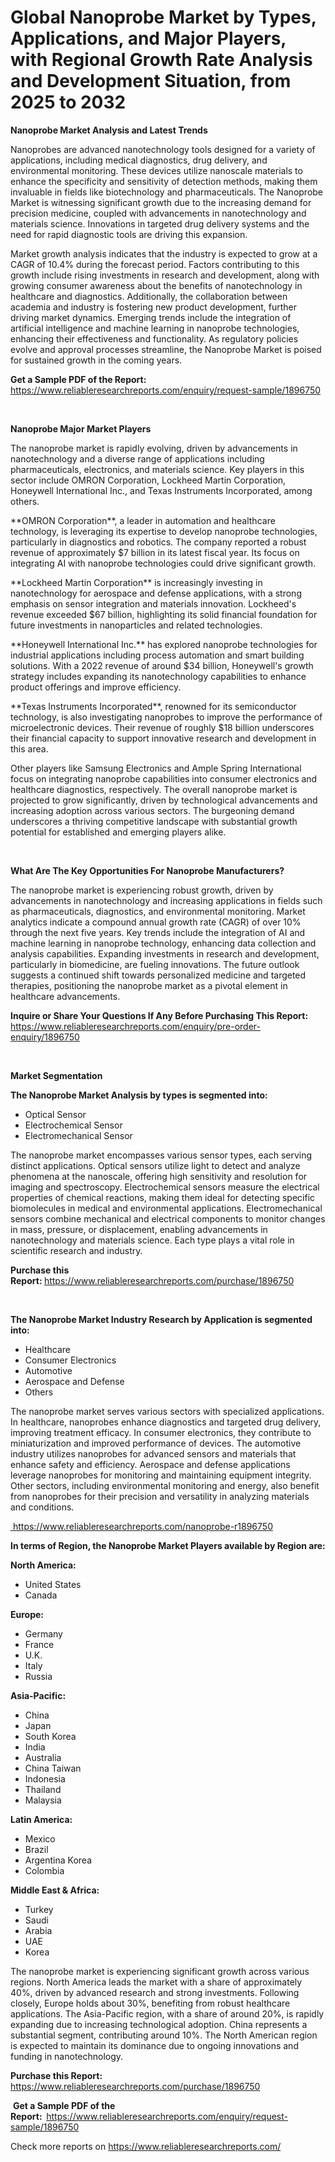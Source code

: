<p><h1>Global Nanoprobe Market by Types, Applications, and Major Players, with Regional Growth Rate Analysis and Development Situation, from 2025 to 2032</h1></p><p><strong>Nanoprobe Market Analysis and Latest Trends</strong></p>
<p><p>Nanoprobes are advanced nanotechnology tools designed for a variety of applications, including medical diagnostics, drug delivery, and environmental monitoring. These devices utilize nanoscale materials to enhance the specificity and sensitivity of detection methods, making them invaluable in fields like biotechnology and pharmaceuticals. The Nanoprobe Market is witnessing significant growth due to the increasing demand for precision medicine, coupled with advancements in nanotechnology and materials science. Innovations in targeted drug delivery systems and the need for rapid diagnostic tools are driving this expansion.</p><p>Market growth analysis indicates that the industry is expected to grow at a CAGR of 10.4% during the forecast period. Factors contributing to this growth include rising investments in research and development, along with growing consumer awareness about the benefits of nanotechnology in healthcare and diagnostics. Additionally, the collaboration between academia and industry is fostering new product development, further driving market dynamics. Emerging trends include the integration of artificial intelligence and machine learning in nanoprobe technologies, enhancing their effectiveness and functionality. As regulatory policies evolve and approval processes streamline, the Nanoprobe Market is poised for sustained growth in the coming years.</p></p>
<p><strong>Get a Sample PDF of the Report:&nbsp;</strong> <a href="https://www.reliableresearchreports.com/enquiry/request-sample/1896750?utm_campaign=2205&utm_medium=2&utm_source=Github&utm_content=ia&utm_term=11022025&utm_id=nanoprobe">https://www.reliableresearchreports.com/enquiry/request-sample/1896750</a></p>
<p>&nbsp;</p>
<p><strong>Nanoprobe Major Market Players</strong></p>
<p><p>The nanoprobe market is rapidly evolving, driven by advancements in nanotechnology and a diverse range of applications including pharmaceuticals, electronics, and materials science. Key players in this sector include OMRON Corporation, Lockheed Martin Corporation, Honeywell International Inc., and Texas Instruments Incorporated, among others. </p><p>**OMRON Corporation**, a leader in automation and healthcare technology, is leveraging its expertise to develop nanoprobe technologies, particularly in diagnostics and robotics. The company reported a robust revenue of approximately $7 billion in its latest fiscal year. Its focus on integrating AI with nanoprobe technologies could drive significant growth.</p><p>**Lockheed Martin Corporation** is increasingly investing in nanotechnology for aerospace and defense applications, with a strong emphasis on sensor integration and materials innovation. Lockheed's revenue exceeded $67 billion, highlighting its solid financial foundation for future investments in nanoparticles and related technologies.</p><p>**Honeywell International Inc.** has explored nanoprobe technologies for industrial applications including process automation and smart building solutions. With a 2022 revenue of around $34 billion, Honeywell's growth strategy includes expanding its nanotechnology capabilities to enhance product offerings and improve efficiency.</p><p>**Texas Instruments Incorporated**, renowned for its semiconductor technology, is also investigating nanoprobes to improve the performance of microelectronic devices. Their revenue of roughly $18 billion underscores their financial capacity to support innovative research and development in this area.</p><p>Other players like Samsung Electronics and Ample Spring International focus on integrating nanoprobe capabilities into consumer electronics and healthcare diagnostics, respectively. The overall nanoprobe market is projected to grow significantly, driven by technological advancements and increasing adoption across various sectors. The burgeoning demand underscores a thriving competitive landscape with substantial growth potential for established and emerging players alike.</p></p>
<p>&nbsp;</p>
<p><strong>What Are The Key Opportunities For Nanoprobe Manufacturers?</strong></p>
<p><p>The nanoprobe market is experiencing robust growth, driven by advancements in nanotechnology and increasing applications in fields such as pharmaceuticals, diagnostics, and environmental monitoring. Market analytics indicate a compound annual growth rate (CAGR) of over 10% through the next five years. Key trends include the integration of AI and machine learning in nanoprobe technology, enhancing data collection and analysis capabilities. Expanding investments in research and development, particularly in biomedicine, are fueling innovations. The future outlook suggests a continued shift towards personalized medicine and targeted therapies, positioning the nanoprobe market as a pivotal element in healthcare advancements.</p></p>
<p><strong>Inquire or Share Your Questions If Any Before Purchasing This Report:</strong> <a href="https://www.reliableresearchreports.com/enquiry/pre-order-enquiry/1896750?utm_campaign=2205&utm_medium=2&utm_source=Github&utm_content=ia&utm_term=11022025&utm_id=nanoprobe">https://www.reliableresearchreports.com/enquiry/pre-order-enquiry/1896750</a></p>
<p>&nbsp;</p>
<p><strong>Market Segmentation</strong></p>
<p><strong>The Nanoprobe Market Analysis by types is segmented into:</strong></p>
<p><ul><li>Optical Sensor</li><li>Electrochemical Sensor</li><li>Electromechanical Sensor</li></ul></p>
<p><p>The nanoprobe market encompasses various sensor types, each serving distinct applications. Optical sensors utilize light to detect and analyze phenomena at the nanoscale, offering high sensitivity and resolution for imaging and spectroscopy. Electrochemical sensors measure the electrical properties of chemical reactions, making them ideal for detecting specific biomolecules in medical and environmental applications. Electromechanical sensors combine mechanical and electrical components to monitor changes in mass, pressure, or displacement, enabling advancements in nanotechnology and materials science. Each type plays a vital role in scientific research and industry.</p></p>
<p><strong>Purchase this Report:&nbsp;</strong><a href="https://www.reliableresearchreports.com/purchase/1896750?utm_campaign=2205&utm_medium=2&utm_source=Github&utm_content=ia&utm_term=11022025&utm_id=nanoprobe">https://www.reliableresearchreports.com/purchase/1896750</a></p>
<p>&nbsp;</p>
<p><strong>The Nanoprobe Market Industry Research by Application is segmented into:</strong></p>
<p><ul><li>Healthcare</li><li>Consumer Electronics</li><li>Automotive</li><li>Aerospace and Defense</li><li>Others</li></ul></p>
<p><p>The nanoprobe market serves various sectors with specialized applications. In healthcare, nanoprobes enhance diagnostics and targeted drug delivery, improving treatment efficacy. In consumer electronics, they contribute to miniaturization and improved performance of devices. The automotive industry utilizes nanoprobes for advanced sensors and materials that enhance safety and efficiency. Aerospace and defense applications leverage nanoprobes for monitoring and maintaining equipment integrity. Other sectors, including environmental monitoring and energy, also benefit from nanoprobes for their precision and versatility in analyzing materials and conditions.</p></p>
<p><a href="https://www.reliableresearchreports.com/nanoprobe-r1896750?utm_campaign=2205&utm_medium=2&utm_source=Github&utm_content=ia&utm_term=11022025&utm_id=nanoprobe">&nbsp;https://www.reliableresearchreports.com/nanoprobe-r1896750</a></p>
<p><strong>In terms of Region, the Nanoprobe Market Players available by Region are:</strong></p>
<p>
    <p> <strong> North America: </strong>
        <ul>
            <li>United States</li>
            <li>Canada</li>
        </ul>
        </p> 
    <p> <strong> Europe: </strong>
        <ul>
            <li>Germany</li>
            <li>France</li>
            <li>U.K.</li>
            <li>Italy</li>
            <li>Russia</li>
        </ul>
        </p> 
    <p> <strong> Asia-Pacific: </strong>
        <ul>
            <li>China</li>
            <li>Japan</li>
            <li>South Korea</li>
            <li>India</li>
            <li>Australia</li>
            <li>China Taiwan</li>
            <li>Indonesia</li>
            <li>Thailand</li>
            <li>Malaysia</li>
        </ul>
        </p> 
    <p> <strong> Latin America: </strong>
        <ul>
            <li>Mexico</li>
            <li>Brazil</li>
            <li>Argentina Korea</li>
            <li>Colombia</li>
        </ul>
        </p> 
    <p> <strong> Middle East & Africa: </strong>
        <ul>
            <li>Turkey</li>
            <li>Saudi</li>
            <li>Arabia</li>
            <li>UAE</li>
            <li>Korea</li>
        </ul>
    </p>
    </p>
<p><p>The nanoprobe market is experiencing significant growth across various regions. North America leads the market with a share of approximately 40%, driven by advanced research and strong investments. Following closely, Europe holds about 30%, benefiting from robust healthcare applications. The Asia-Pacific region, with a share of around 20%, is rapidly expanding due to increasing technological adoption. China represents a substantial segment, contributing around 10%. The North American region is expected to maintain its dominance due to ongoing innovations and funding in nanotechnology.</p></p>
<p><strong>Purchase this Report: </strong><a href="https://www.reliableresearchreports.com/purchase/1896750?utm_campaign=2205&utm_medium=2&utm_source=Github&utm_content=ia&utm_term=11022025&utm_id=nanoprobe">https://www.reliableresearchreports.com/purchase/1896750</a></p>
<p>&nbsp;<strong>Get a Sample PDF of the Report:&nbsp;&nbsp;</strong><a href="https://www.reliableresearchreports.com/enquiry/request-sample/1896750?utm_campaign=2205&utm_medium=2&utm_source=Github&utm_content=ia&utm_term=11022025&utm_id=nanoprobe">https://www.reliableresearchreports.com/enquiry/request-sample/1896750</a></p>
<p><strong></strong></p>
<p>Check more reports on <a href="https://www.reliableresearchreports.com/?utm_campaign=2205&utm_medium=2&utm_source=Github&utm_content=ia&utm_term=11022025&utm_id=nanoprobe">https://www.reliableresearchreports.com/</a></p>